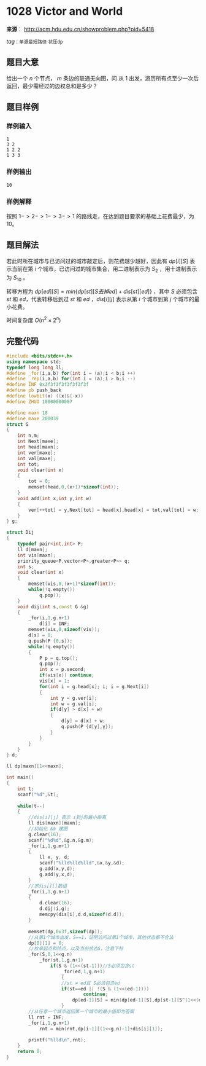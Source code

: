 # 1028  Victor and World

**来源**： http://acm.hdu.edu.cn/showproblem.php?pid=5418

$tag$ : `单源最短路径` `状压dp`



## 题目大意

给出一个 $n$ 个节点， $m$ 条边的联通无向图，问 从 $1$ 出发，游历所有点至少一次后返回，最少需经过的边权总和是多少？



## 题目样例

### 样例输入

```
1
3 2
1 2 2
1 3 3
```

### 样例输出

```
10
```

### 样例解释

按照 $1->2->1->3->1$ 的路线走，在达到题目要求的基础上花费最少，为 $10$。

## 题目解法

若此时所在城市与已访问过的城市敲定后，则花费越少越好，因此有 $dp[i][S]$ 表示当前在第 $i$ 个城市，已访问过的城市集合，用二进制表示为 $S_2$ ，用十进制表示为 $S_{10}$ 。

转移方程为 $dp[ed][S]=min\{dp[st][S去掉ed]+dis[st][ed]\}$ ，其中 $S$ 必须包含 $st$ 和 $ed$，代表转移后到过 $st$ 和 $ed$ ，$dis[i][j]$ 表示从第 $i$ 个城市到第 $j$ 个城市的最小花费。

时间复杂度 $O(n^2×2^n)$  

## 完整代码

```c++
#include <bits/stdc++.h>
using namespace std;
typedef long long ll;
#define _for(i,a,b) for(int i = (a);i < b;i ++)
#define _rep(i,a,b) for(int i = (a);i > b;i --)
#define INF 0x3f3f3f3f3f3f3f3f
#define pb push_back
#define lowbit(x) ((x)&(-x))
#define ZHUO 10000000007

#define maxn 18
#define maxe 200039
struct G
{
	int n,m;
	int Next[maxe];
	int head[maxn];
	int ver[maxe];
	int val[maxe];
	int tot;
	void clear(int x)
	{
		tot = 0;
		memset(head,0,(x+1)*sizeof(int));
	}
	void add(int x,int y,int w)
	{
		ver[++tot] = y,Next[tot] = head[x],head[x] = tot,val[tot] = w;
	}
} g;

struct Dij
{
	typedef pair<int,int> P;
	ll d[maxn];
	int vis[maxn];
	priority_queue<P,vector<P>,greater<P>> q;
	int s;
    void clear(int x)
	{
		memset(vis,0,(x+1)*sizeof(int));
        while(!q.empty())
        	q.pop();
	}
	void dij(int s,const G &g)
	{
		_for(i,1,g.n+1)
			d[i] = INF;
        memset(vis,0,sizeof(vis));
		d[s] = 0;
		q.push(P {0,s});
		while(!q.empty())
		{
			P p = q.top();
			q.pop();
			int x = p.second;
			if(vis[x]) continue;
			vis[x] = 1;
			for(int i = g.head[x]; i; i = g.Next[i])
			{
				int y = g.ver[i];
				int w = g.val[i];
				if(d[y] > d[x] + w)
				{
					d[y] = d[x] + w;
					q.push(P {d[y],y});
				}
			}
		}
	}
} d;

ll dp[maxn][1<<maxn];

int main()
{
	int t;
	scanf("%d",&t);
	
	while(t--)
	{
		//dis[i][j] 表示 i到j的最小距离
        ll dis[maxn][maxn];
		//初始化 && 建图
		g.clear(16);
		scanf("%d%d",&g.n,&g.m);
		_for(i,1,g.m+1)
		{
			ll x, y, d;
			scanf("%lld%lld%lld",&x,&y,&d);
			g.add(x,y,d);
			g.add(y,x,d);
		}
		//求dis[][]数组
		_for(i,1,g.n+1)
		{
			d.clear(16);
			d.dij(i,g);
			memcpy(dis[i],d.d,sizeof(d.d));
		}
		
		memset(dp,0x3f,sizeof(dp));
        //从第1个城市出发，S==1，证明访问过第1个城市，其他状态都不合法
		dp[0][1] = 0;
		//枚举起点和终点，以及当前状态S，注意下标
		_for(S,0,1<<g.n)
			_for(st,1,g.n+1)
				if(S & (1<<(st-1)))//S必须包含st
					_for(ed,1,g.n+1)
					{
					//st ≠ ed且 S必须包含ed	
                    if(st==ed || !(S & (1<<(ed-1))))
							continue;
						dp[ed-1][S] = min(dp[ed-1][S],dp[st-1][S^(1<<(ed-1))]+dis[st][ed]);
					}
		//从任意一个城市返回第一个城市的最小值即为答案
		ll rnt = INF;
		_for(i,1,g.n+1)
			rnt = min(rnt,dp[i-1][(1<<g.n)-1]+dis[i][1]);
		
		printf("%lld\n",rnt);
	}
	return 0;
}
```

